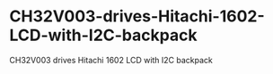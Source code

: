 # CH32V003-drives-Hitachi-1602-LCD-with-I2C-backpack
CH32V003 drives Hitachi 1602 LCD with I2C backpack
